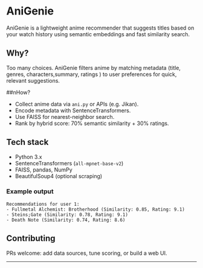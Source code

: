 ﻿# AniGenie 

AniGenie is a lightweight anime recommender that suggests titles based on your watch history using semantic embeddings and fast similarity search.

## Why?

Too many choices. AniGenie filters anime by matching metadata (title, genres, characters,summary, ratings ) to user preferences for quick, relevant suggestions.

##nHow?

- Collect anime data via `ani.py` or APIs (e.g. Jikan).
- Encode metadata with SentenceTransformers.
- Use FAISS for nearest-neighbor search.
- Rank by hybrid score: 70% semantic similarity + 30% ratings.

## Tech stack

- Python 3.x
- SentenceTransformers (`all-mpnet-base-v2`)
- FAISS, pandas, NumPy
- BeautifulSoup4 (optional scraping)

### Example output

```
Recommendations for user 1:
- Fullmetal Alchemist: Brotherhood (Similarity: 0.85, Rating: 9.1)
- Steins;Gate (Similarity: 0.78, Rating: 9.1)
- Death Note (Similarity: 0.74, Rating: 8.6)
```

## Contributing

PRs welcome: add data sources, tune scoring, or build a web UI.

---

